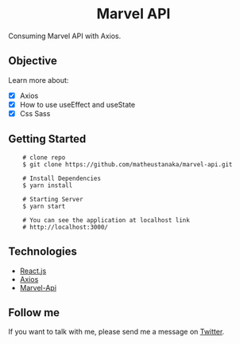 <h1 align="center"> Marvel API</h1>

Consuming Marvel API with Axios.

## Objective

Learn more about:

- [x] Axios
- [x] How to use useEffect and useState
- [x] Css Sass

## Getting Started

        # clone repo
        $ git clone https://github.com/matheustanaka/marvel-api.git
        
        # Install Dependencies
        $ yarn install
        
        # Starting Server
        $ yarn start
        
        # You can see the application at localhost link
        # http://localhost:3000/

## Technologies

- [React.js](https://reactjs.org/)
- [Axios](https://axios-http.com/docs/intro)
- [Marvel-Api](https://developer.marvel.com/)

## Follow me

If you want to talk with me, please send me a message on [Twitter](https://twitter.com/matheus__tanaka).

